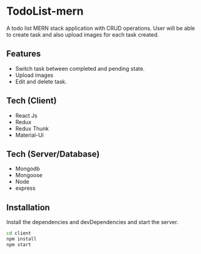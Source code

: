 # TodoList-mern

A todo list MERN stack application with CRUD operations. User will be able to create task and also upload images for each task created.

## Features

- Switch task between completed and pending state.
- Upload images
- Edit and delete task.

## Tech (Client)

- React Js
- Redux
- Redux Thunk
- Material-Ui

## Tech (Server/Database)

- Mongodb
- Mongoose
- Node
- express

## Installation

Install the dependencies and devDependencies and start the server.

```sh
cd client
npm install
npm start
```
